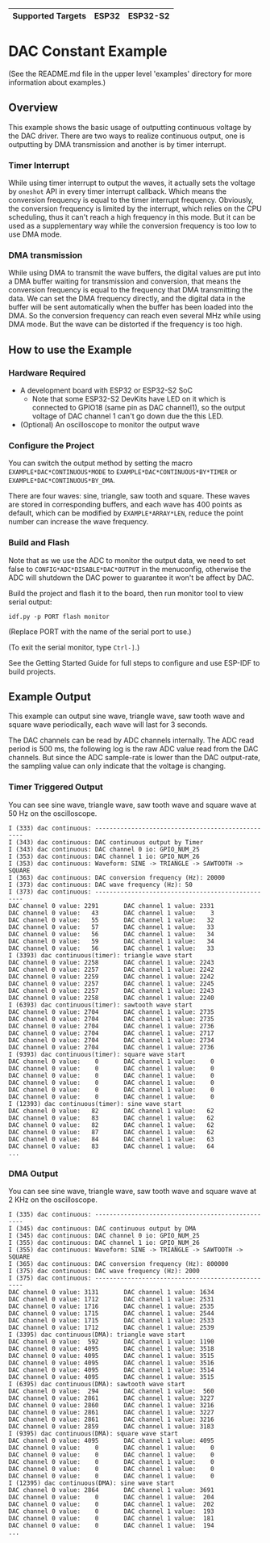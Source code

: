 | Supported Targets | ESP32 | ESP32-S2 |
| ----------------- | ----- | -------- |

# DAC Constant Example

(See the README.md file in the upper level 'examples' directory for more information about examples.)

## Overview

This example shows the basic usage of outputting continuous voltage by the DAC driver. There are two ways to realize continuous output, one is outputting by DMA transmission and another is by timer interrupt.

### Timer Interrupt

While using timer interrupt to output the waves, it actually sets the voltage by `oneshot` API in every timer interrupt callback. Which means the conversion frequency is equal to the timer interrupt frequency. Obviously, the conversion frequency is limited by the interrupt, which relies on the CPU scheduling, thus it can't reach a high frequency in this mode. But it can be used as a supplementary way while the conversion frequency is too low to use DMA mode.

### DMA transmission

While using DMA to transmit the wave buffers, the digital values are put into a DMA buffer waiting for transmission and conversion, that means the conversion frequency is equal to the frequency that DMA transmitting the data. We can set the DMA frequency directly, and the digital data in the buffer will be sent automatically when the buffer has been loaded into the DMA. So the conversion frequency can reach even several MHz while using DMA mode. But the wave can be distorted if the frequency is too high.

## How to use the Example

### Hardware Required

* A development board with ESP32 or ESP32-S2 SoC
    - Note that some ESP32-S2 DevKits have LED on it which is connected to GPIO18 (same pin as DAC channel1), so the output voltage of DAC channel 1 can't go down due the this LED.
* (Optional) An oscilloscope to monitor the output wave

### Configure the Project

You can switch the output method by setting the macro `EXAMPLE*DAC*CONTINUOUS*MODE` to `EXAMPLE*DAC*CONTINUOUS*BY*TIMER` or `EXAMPLE*DAC*CONTINUOUS*BY_DMA`.

There are four waves: sine, triangle, saw tooth and square. These waves are stored in corresponding buffers, and each wave has 400 points as default, which can be modified by `EXAMPLE*ARRAY*LEN`, reduce the point number can increase the wave frequency.

### Build and Flash

Note that as we use the ADC to monitor the output data, we need to set false to `CONFIG*ADC*DISABLE*DAC*OUTPUT` in the menuconfig, otherwise the ADC will shutdown the DAC power to guarantee it won't be affect by DAC.

Build the project and flash it to the board, then run monitor tool to view serial output:

```
idf.py -p PORT flash monitor
```

(Replace PORT with the name of the serial port to use.)

(To exit the serial monitor, type ``Ctrl-]``.)

See the Getting Started Guide for full steps to configure and use ESP-IDF to build projects.

## Example Output

This example can output sine wave, triangle wave, saw tooth wave and square wave periodically, each wave will last for 3 seconds.

The DAC channels can be read by ADC channels internally. The ADC read period is 500 ms, the following log is the raw ADC value read from the DAC channels. But since the ADC sample-rate is lower than the DAC output-rate, the sampling value can only indicate that the voltage is changing.

### Timer Triggered Output

You can see sine wave, triangle wave, saw tooth wave and square wave at 50 Hz on the oscilloscope.

```
I (333) dac continuous: --------------------------------------------------
I (343) dac continuous: DAC continuous output by Timer
I (343) dac continuous: DAC channel 0 io: GPIO_NUM_25
I (353) dac continuous: DAC channel 1 io: GPIO_NUM_26
I (353) dac continuous: Waveform: SINE -> TRIANGLE -> SAWTOOTH -> SQUARE
I (363) dac continuous: DAC conversion frequency (Hz): 20000
I (373) dac continuous: DAC wave frequency (Hz): 50
I (373) dac continuous: --------------------------------------------------
DAC channel 0 value: 2291       DAC channel 1 value: 2331
DAC channel 0 value:   43       DAC channel 1 value:    3
DAC channel 0 value:   55       DAC channel 1 value:   32
DAC channel 0 value:   57       DAC channel 1 value:   33
DAC channel 0 value:   56       DAC channel 1 value:   34
DAC channel 0 value:   59       DAC channel 1 value:   34
DAC channel 0 value:   56       DAC channel 1 value:   33
I (3393) dac continuous(timer): triangle wave start
DAC channel 0 value: 2258       DAC channel 1 value: 2243
DAC channel 0 value: 2257       DAC channel 1 value: 2242
DAC channel 0 value: 2259       DAC channel 1 value: 2242
DAC channel 0 value: 2257       DAC channel 1 value: 2245
DAC channel 0 value: 2257       DAC channel 1 value: 2243
DAC channel 0 value: 2258       DAC channel 1 value: 2240
I (6393) dac continuous(timer): sawtooth wave start
DAC channel 0 value: 2704       DAC channel 1 value: 2735
DAC channel 0 value: 2704       DAC channel 1 value: 2735
DAC channel 0 value: 2704       DAC channel 1 value: 2736
DAC channel 0 value: 2704       DAC channel 1 value: 2717
DAC channel 0 value: 2704       DAC channel 1 value: 2734
DAC channel 0 value: 2704       DAC channel 1 value: 2736
I (9393) dac continuous(timer): square wave start
DAC channel 0 value:    0       DAC channel 1 value:    0
DAC channel 0 value:    0       DAC channel 1 value:    0
DAC channel 0 value:    0       DAC channel 1 value:    0
DAC channel 0 value:    0       DAC channel 1 value:    0
DAC channel 0 value:    0       DAC channel 1 value:    0
DAC channel 0 value:    0       DAC channel 1 value:    0
I (12393) dac continuous(timer): sine wave start
DAC channel 0 value:   82       DAC channel 1 value:   62
DAC channel 0 value:   83       DAC channel 1 value:   62
DAC channel 0 value:   82       DAC channel 1 value:   62
DAC channel 0 value:   87       DAC channel 1 value:   62
DAC channel 0 value:   84       DAC channel 1 value:   63
DAC channel 0 value:   83       DAC channel 1 value:   64
...
```

### DMA Output

You can see sine wave, triangle wave, saw tooth wave and square wave at 2 KHz on the oscilloscope.

```
I (335) dac continuous: --------------------------------------------------
I (345) dac continuous: DAC continuous output by DMA
I (345) dac continuous: DAC channel 0 io: GPIO_NUM_25
I (355) dac continuous: DAC channel 1 io: GPIO_NUM_26
I (355) dac continuous: Waveform: SINE -> TRIANGLE -> SAWTOOTH -> SQUARE
I (365) dac continuous: DAC conversion frequency (Hz): 800000
I (375) dac continuous: DAC wave frequency (Hz): 2000
I (375) dac continuous: --------------------------------------------------
DAC channel 0 value: 3131       DAC channel 1 value: 1634
DAC channel 0 value: 1712       DAC channel 1 value: 2531
DAC channel 0 value: 1716       DAC channel 1 value: 2535
DAC channel 0 value: 1715       DAC channel 1 value: 2544
DAC channel 0 value: 1715       DAC channel 1 value: 2533
DAC channel 0 value: 1712       DAC channel 1 value: 2539
I (3395) dac continuous(DMA): triangle wave start
DAC channel 0 value:  592       DAC channel 1 value: 1190
DAC channel 0 value: 4095       DAC channel 1 value: 3518
DAC channel 0 value: 4095       DAC channel 1 value: 3515
DAC channel 0 value: 4095       DAC channel 1 value: 3516
DAC channel 0 value: 4095       DAC channel 1 value: 3514
DAC channel 0 value: 4095       DAC channel 1 value: 3515
I (6395) dac continuous(DMA): sawtooth wave start
DAC channel 0 value:  294       DAC channel 1 value:  560
DAC channel 0 value: 2861       DAC channel 1 value: 3227
DAC channel 0 value: 2860       DAC channel 1 value: 3216
DAC channel 0 value: 2861       DAC channel 1 value: 3227
DAC channel 0 value: 2861       DAC channel 1 value: 3216
DAC channel 0 value: 2859       DAC channel 1 value: 3183
I (9395) dac continuous(DMA): square wave start
DAC channel 0 value: 4095       DAC channel 1 value: 4095
DAC channel 0 value:    0       DAC channel 1 value:    0
DAC channel 0 value:    0       DAC channel 1 value:    0
DAC channel 0 value:    0       DAC channel 1 value:    0
DAC channel 0 value:    0       DAC channel 1 value:    0
DAC channel 0 value:    0       DAC channel 1 value:    0
I (12395) dac continuous(DMA): sine wave start
DAC channel 0 value: 2864       DAC channel 1 value: 3691
DAC channel 0 value:    0       DAC channel 1 value:  204
DAC channel 0 value:    0       DAC channel 1 value:  202
DAC channel 0 value:    0       DAC channel 1 value:  193
DAC channel 0 value:    0       DAC channel 1 value:  181
DAC channel 0 value:    0       DAC channel 1 value:  194
...
```
